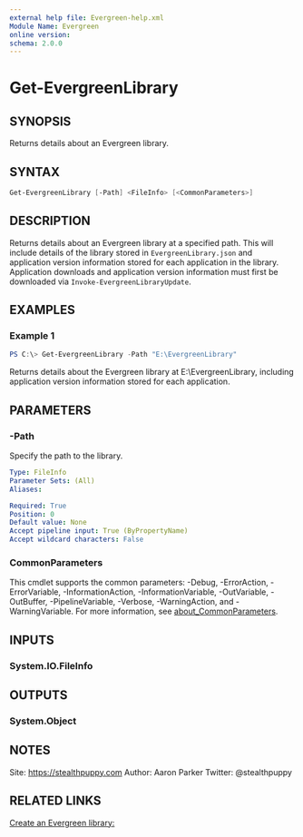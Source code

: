 ```yaml
---
external help file: Evergreen-help.xml
Module Name: Evergreen
online version:
schema: 2.0.0
---
```


# Get-EvergreenLibrary

## SYNOPSIS

Returns details about an Evergreen library.

## SYNTAX

```powershell
Get-EvergreenLibrary [-Path] <FileInfo> [<CommonParameters>]
```

## DESCRIPTION

Returns details about an Evergreen library at a specified path. This will include details of the library stored in `EvergreenLibrary.json` and application version information stored for each application in the library. Application downloads and application version information must first be downloaded via `Invoke-EvergreenLibraryUpdate`.

## EXAMPLES

### Example 1

```powershell
PS C:\> Get-EvergreenLibrary -Path "E:\EvergreenLibrary"
```

Returns details about the Evergreen library at E:\EvergreenLibrary, including application version information stored for each application.

## PARAMETERS

### -Path

Specify the path to the library.

```yaml
Type: FileInfo
Parameter Sets: (All)
Aliases:

Required: True
Position: 0
Default value: None
Accept pipeline input: True (ByPropertyName)
Accept wildcard characters: False
```

### CommonParameters

This cmdlet supports the common parameters: -Debug, -ErrorAction, -ErrorVariable, -InformationAction, -InformationVariable, -OutVariable, -OutBuffer, -PipelineVariable, -Verbose, -WarningAction, and -WarningVariable. For more information, see [about_CommonParameters](http://go.microsoft.com/fwlink/?LinkID=113216).

## INPUTS

### System.IO.FileInfo

## OUTPUTS

### System.Object

## NOTES

Site: https://stealthpuppy.com
Author: Aaron Parker
Twitter: @stealthpuppy

## RELATED LINKS

[Create an Evergreen library:](https://stealthpuppy.com/evergreen/getlibrary.html)

